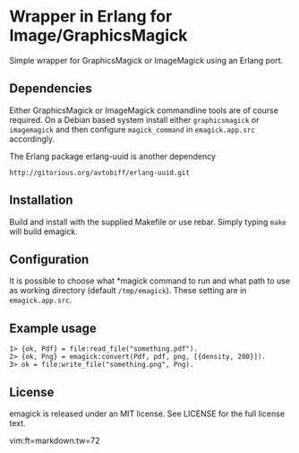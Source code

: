 # Wrapper in Erlang for Image/GraphicsMagick

Simple wrapper for GraphicsMagick or ImageMagick using an Erlang port.


## Dependencies

Either GraphicsMagick or ImageMagick commandline tools are of course
required. On a Debian based system install either `graphicsmagick` or
`imagemagick` and then configure `magick_command` in `emagick.app.src`
accordingly.

The Erlang package erlang-uuid is another dependency

    http://gitorious.org/avtobiff/erlang-uuid.git


## Installation

Build and install with the supplied Makefile or use rebar. Simply typing
`make` will build emagick.


## Configuration

It is possible to choose what \*magick command to run and what path to
use as working directory (default `/tmp/emagick`). These setting are in
`emagick.app.src`.


## Example usage

    1> {ok, Pdf} = file:read_file("something.pdf").
    2> {ok, Png} = emagick:convert(Pdf, pdf, png, [{density, 200}]).
    3> ok = file:write_file("something.png", Png).


## License

emagick is released under an MIT license. See LICENSE for the full
license text.


 vim:ft=markdown:tw=72
